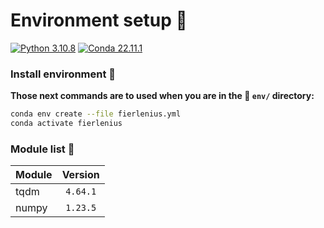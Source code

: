 # Environment setup 🔧

[![Python 3.10.8](https://img.shields.io/badge/python-%E2%89%A5_3.10.8-blue.svg)](https://www.python.org/downloads/release/python-397/)
[![Conda 22.11.1](https://img.shields.io/badge/miniconda-%E2%89%A5_22.11.1-green.svg)](https://docs.conda.io/en/latest/miniconda.html)

### Install environment 📶

**Those next commands are to used when you are in the 📁 `env/` directory:**

```bash
conda env create --file fierlenius.yml
conda activate fierlenius
```

### Module list 📝

| **Module** | **Version** |
| :--------- | :---------: |
| tqdm       |  `4.64.1`   |
| numpy      |  `1.23.5`   |
